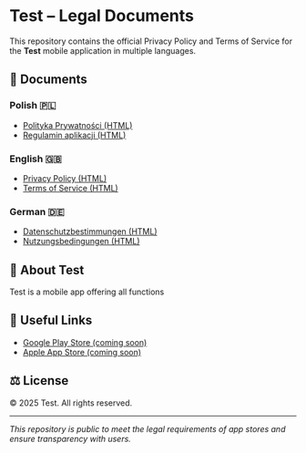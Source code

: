 # Test – Legal Documents

This repository contains the official Privacy Policy and Terms of Service for the **Test** mobile application in multiple languages.

## 📄 Documents

### Polish 🇵🇱
- [Polityka Prywatności (HTML)](privacy_policy_pl.html)  
- [Regulamin aplikacji (HTML)](terms_of_service_pl.html)

### English 🇬🇧
- [Privacy Policy (HTML)](privacy_policy_en.html)  
- [Terms of Service (HTML)](terms_of_service_en.html)

### German 🇩🇪
- [Datenschutzbestimmungen (HTML)](privacy_policy_de.html)  
- [Nutzungsbedingungen (HTML)](terms_of_service_de.html)

## 📱 About Test

Test is a mobile app offering all functions

## 🔗 Useful Links

- [Google Play Store (coming soon)]()
- [Apple App Store (coming soon)]()

## ⚖️ License

© 2025 Test. All rights reserved.

---

*This repository is public to meet the legal requirements of app stores and ensure transparency with users.*
